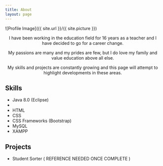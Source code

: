 ```yaml
---
title: About
layout: page
---
```

![Profile Image]({{ site.url }}/{{ site.picture }})


<p align="center">I have been working in the education field for 16 years as a teacher and I have decided to go for a career change. </p>
<p align="center">My passions are many and my prides are few, but I do love my family and value education above all else. </p>

<p align="center">My skills and projects are constantly growing and this page will attempt to highlight developments in these areas.</p>

<h2>Skills</h2>

<ul class="skill-list">
	<li>Java 8.0 (Eclipse)<li>
	<li>HTML</li>
	<li>CSS</li>
	<li>CSS Frameworks (Bootstrap)</li>
	<li>MySQL</li>
	<li>XAMPP</li>
</ul>

<h2>Projects</h2>

<ul>
	<li>Student Sorter ( REFERENCE NEEDED ONCE COMPLETE )</li>
</ul>
